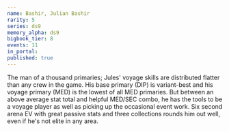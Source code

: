 ```yaml
---
name: Bashir, Julian Bashir
rarity: 5
series: ds9
memory_alpha: ds9
bigbook_tier: 8
events: 11
in_portal:
published: true
---
```


The man of a thousand primaries; Jules' voyage skills are distributed flatter than any crew in the game. His base primary (DIP) is variant-best and his voyage primary (MED) is the lowest of all MED primaries. But between an above average stat total and helpful MED/SEC combo, he has the tools to be a voyage player as well as picking up the occasional event work. Six second arena EV with great passive stats and three collections rounds him out well, even if he's not elite in any area.
